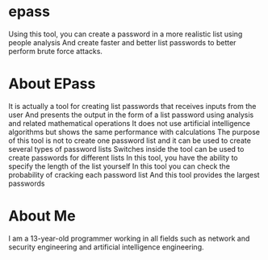 # epass
Using this tool, you can create a password in a more realistic list using people analysis
And create faster and better list passwords to better perform brute force attacks.
# About EPass
It is actually a tool for creating list passwords that receives inputs from the user
And presents the output in the form of a list password using analysis and related mathematical operations
It does not use artificial intelligence algorithms but shows the same performance with calculations
The purpose of this tool is not to create one password list and it can be used to create several types of password lists
Switches inside the tool can be used to create passwords for different lists
In this tool, you have the ability to specify the length of the list yourself
In this tool you can check the probability of cracking each password list
And this tool provides the largest passwords
# About Me
I am a 13-year-old programmer working in all fields such as network and security engineering and artificial intelligence engineering.
